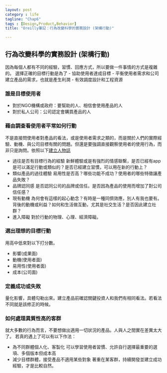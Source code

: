 ```yaml
---
layout: post
category : life
tagline: "Chap6"
tags : [Design,Product,Behavior]
title: "Oreilly筆記：行為改變科學的實務設計 (架構行動)"

---
```


## 行為改變科學的實務設計 (架構行動)

因為每個人都有不同的經驗，習慣、回應方式，所以要做一件事情的方式是複雜的。
選擇正確的目標行動是為了
	- 協助使用者達成目標
	- 平衡使用者需求和公司建立產品的需求，也就是產生利潤
	- 有效調度設計和工程資源
 

### 誰是目標使用者
- 對於NGO機構或政府：要幫助的人、相信會使用產品的人
- 對於私人公司：公司認定會購買產品的人

### 藉由調查看使用者平常如何行動
不是直接問使用者對產品的看法，或是使用者需求之類的，而是關於人們的實際經驗、動機、與公司目標有關的問題。但還是要強調直接觀察使用者的使用行為，而非只是詢問。依照以下[建立人物誌](https://docs.google.com/spreadsheets/d/1pmZJ-ZeZvuhraVaxdUnIx_HkcMJPcHW1HZa8Ii5rqVI/edit#gid=799595381)

- 過往是否有目標行為的經驗
	新鮮體驗或是有強烈的情感聯繫，是否已經有app是可以滿足行動或類似的？是否已經建立習慣，可以用在新的行動上？
- 類似產品的過往體驗
	易用性是否高？哪些功能不成功？使用者的哪些特徵讓產品失敗？
- 品牌認同感
	是否認同公司的品牌或信任。是否因為產品的使用而增加了對公司信任感？
- 現有動機
	為何會有這樣的起心動念？有時是一種同儕效應，別人有我也要有。背後的動機或利益？如何和生活做互動，尤其是社交生活？是否因此建立社群？
- 進入障礙
	對於行動的物理、心理、經濟障礙。

### 選出理想的目標行動
用高中低來對以下打分數。
- 影響(成果面)
- 動機(使用者面)
- 易用性(使用者面)
- 成本(公司面)

### 定義成功或失敗
量化影響，具體勾勒出來。建立產品前確認關鍵投資人和我們有相同看法。若看法不同就是該修正的時候。

### 如何處理異質性高的客群
就大多數的行為而言，不要想做出適用一切狀況的產品。人與人之間實在差異太大了。
若真的遇上了可以有以下作法：
- 為不同群體個人化、客製化
	可以學習使用者習慣、允許自行選擇最重要的選項、多個版本但成本高
- 減少目標群體，接受產品不適用某些對象
	著重在某客群，持續開發並建立成功經驗，才是比較自然。




